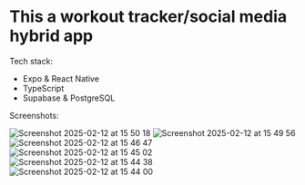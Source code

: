 # This a workout tracker/social media hybrid app

Tech stack:
- Expo & React Native
- TypeScript
- Supabase & PostgreSQL

Screenshots:

![Screenshot 2025-02-12 at 15 50 18](https://github.com/user-attachments/assets/b861ceff-5664-4812-9842-6f25af8493ff)
![Screenshot 2025-02-12 at 15 49 56](https://github.com/user-attachments/assets/eb6e5351-4641-4e73-9972-1260377110e1)
![Screenshot 2025-02-12 at 15 46 47](https://github.com/user-attachments/assets/562073f2-602a-48e0-9008-041b72a42b3c)
![Screenshot 2025-02-12 at 15 45 02](https://github.com/user-attachments/assets/73509b7e-a5da-4dd1-ab23-2dc87eb3b1f5)
![Screenshot 2025-02-12 at 15 44 38](https://github.com/user-attachments/assets/88835eb4-f1c3-4431-b8c4-3ecfab59a574)
![Screenshot 2025-02-12 at 15 44 00](https://github.com/user-attachments/assets/5e739896-e621-40cb-963a-491987319f51)

